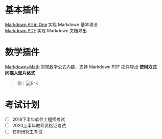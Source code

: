 # 基本插件
[Markdown All in One](https://marketplace.visualstudio.com/items?itemName=yzhang.markdown-all-in-one) 实现 Markdown 基本语法  
[Markdown PDF](https://marketplace.visualstudio.com/items?itemName=yzane.markdown-pdf) 实现 Markdown 文档导出  

# 数学插件
[Markdown+Math](https://marketplace.visualstudio.com/items?itemName=goessner.mdmath) 实现数学公式内链，支持 Markdown PDF 插件导出 **使用方式同插入图片格式**  
> 例：![R^k](https://latex.codecogs.com/gif.latex?R^k)


# 考试计划
- [ ] 2019下半年软件工程师考试
- [ ] 2020上半年教师资格证考试
- [ ] 在职研究生考试
